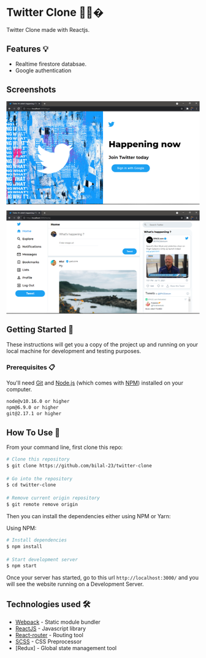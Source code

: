 # Twitter Clone 🛫🛬�

Twitter Clone made with Reactjs. 

## Features 💡 

- Realtime firestore databsae.
- Google authentication

## Screenshots

<div align="center" style="
    flex-wrap: wrap;
    display: flex;
    gap: 1rem;
">
  <img src="https://raw.githubusercontent.com/bilal-23/twitter-clone/master/screenshots/login.PNG" alt="login page" width="100%">
  <img src="https://raw.githubusercontent.com/bilal-23/twitter-clone/master/screenshots/feed-1.PNG" alt="feed" width="100%">
</div>

## Getting Started 🚀

These instructions will get you a copy of the project up and running on your local machine for development and testing purposes.

### Prerequisites 📋

You'll need [Git](https://git-scm.com) and [Node.js](https://nodejs.org/en/download/) (which comes with [NPM](http://npmjs.com)) installed on your computer.

```
node@v10.16.0 or higher
npm@6.9.0 or higher
git@2.17.1 or higher
```

## How To Use 🔧

From your command line, first clone this repo:

```bash
# Clone this repository
$ git clone https://github.com/bilal-23/twitter-clone

# Go into the repository
$ cd twitter-clone

# Remove current origin repository
$ git remote remove origin
```

Then you can install the dependencies either using NPM or Yarn:

Using NPM:

```bash
# Install dependencies
$ npm install

# Start development server
$ npm start
```

Once your server has started, go to this url `http://localhost:3000/` and you will see the website running on a Development Server.


## Technologies used 🛠️

- [Webpack](https://webpack.js.org/concepts/) - Static module bundler
- [ReactJS](https://reactjs.org) - Javascript library
- [React-router](https://www.npmjs.com/package/react-router) - Routing tool
- [SCSS](https://sass-lang.com/) - CSS Preprocessor
- [Redux] - Global state management tool

